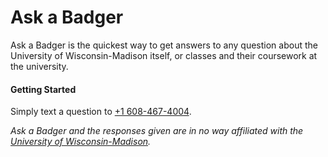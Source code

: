 # Ask a Badger
Ask a Badger is the quickest way to get answers to any question about the University of Wisconsin-Madison itself, or classes and their coursework at the university. 

#### Getting Started
Simply text a question to [+1 608-467-4004](tel:1-847-555-5555).

_Ask a Badger and the responses given are in no way affiliated with the [University of Wisconsin-Madison](http://www.wisc.edu/)._
